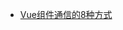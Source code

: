 <!--
 * @Description: 
 * @Author: ZhangXin
 * @Date: 2021-01-24 22:04:41
 * @LastEditTime: 2021-01-24 22:11:01
 * @LastEditors: ZhangXin
-->

* [Vue组件通信的8种方式](Vue组件之间传值)